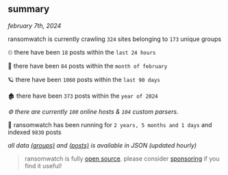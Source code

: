 
## summary
_february 7th, 2024_

ransomwatch is currently crawling `324` sites belonging to `173` unique groups

⏲ there have been `18` posts within the `last 24 hours`

🦈 there have been `84` posts within the `month of february`

🪐 there have been `1060` posts within the `last 90 days`

🏚 there have been `373` posts within the `year of 2024`

_⚙️ there are currently `100` online hosts & `104` custom parsers._

🦕 ransomwatch has been running for `2 years, 5 months and 1 days` and indexed `9830` posts

_all data  [(groups)](http://ransomwhat.telemetry.ltd/groups) and [(posts)](http://ransomwhat.telemetry.ltd/posts) is available in JSON (updated hourly)_

> ransomwatch is fully [open source](https://github.com/joshhighet/ransomwatch#ransomwatch--). please consider [sponsoring](https://github.com/sponsors/joshhighet) if you find it useful!
